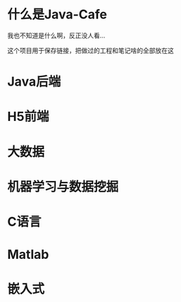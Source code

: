 # 什么是Java-Cafe

我也不知道是什么啊，反正没人看...

这个项目用于保存链接，把做过的工程和笔记啥的全部放在这

# Java后端

# H5前端

# 大数据

# 机器学习与数据挖掘

# C语言

# Matlab

# 嵌入式